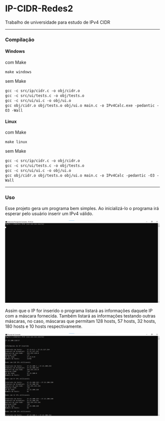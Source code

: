 # IP-CIDR-Redes2
Trabalho de universidade para estudo de IPv4 CIDR
<hr>

### Compilação

#### Windows

com Make

```
make windows
```

sem Make

```
gcc -c src/ip/cidr.c -o obj/cidr.o
gcc -c src/ui/tests.c -o obj/tests.o
gcc -c src/ui/ui.c -o obj/ui.o
gcc obj/cidr.o obj/tests.o obj/ui.o main.c -o IPv4Calc.exe -pedantic -O3 -Wall
```


#### Linux

com Make

```
make linux
```

sem Make

```
gcc -c src/ip/cidr.c -o obj/cidr.o
gcc -c src/ui/tests.c -o obj/tests.o
gcc -c src/ui/ui.c -o obj/ui.o
gcc obj/cidr.o obj/tests.o obj/ui.o main.c -o IPv4Calc -pedantic -O3 -Wall
```

<hr>

### Uso

Esse projeto gera um programa bem simples. Ao inicializá-lo o programa irá esperar pelo usuário inserir um IPv4 válido.

![Tela de inserção do IP](https://raw.githubusercontent.com/Ellyzeul/IP-CIDR-Redes2/main/.github/images/ipv4_1.jpg)

Assim que o IP for inserido o programa listará as informações daquele IP com a máscara fornecida. Também listará as informações testando outras máscaras, no caso, máscaras que permitam 128 hosts, 57 hosts, 32 hosts, 180 hosts e 10 hosts respectivamente.

![Informações do IP inserido](https://raw.githubusercontent.com/Ellyzeul/IP-CIDR-Redes2/main/.github/images/ipv4_2.jpg)